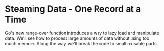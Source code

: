 # Steaming Data - One Record at a Time

Go's new range-over function introduces a way to lazy load and manipulate data.
We'll see how to process large amounts of data without using too much memory.
Along the way, we'll break the code to small reusable parts.
